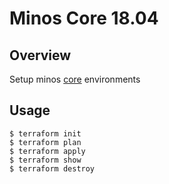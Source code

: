 # Minos Core 18.04

## Overview

Setup minos [core](http://javier.io/blog/en/2018/08/22/minos-a-tiling-wm-linux-distro.html#core) environments

## Usage

    $ terraform init
    $ terraform plan
    $ terraform apply
    $ terraform show
    $ terraform destroy
